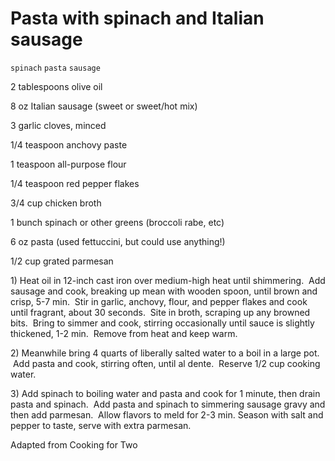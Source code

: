 # Pasta with spinach and Italian sausage

`spinach` `pasta` `sausage`

2 tablespoons olive oil

8 oz Italian sausage \(sweet or sweet/hot mix\)

3 garlic cloves, minced

1/4 teaspoon anchovy paste

1 teaspoon all\-purpose flour

1/4 teaspoon red pepper flakes

3/4 cup chicken broth

1 bunch spinach or other greens \(broccoli rabe, etc\)

6 oz pasta \(used fettuccini, but could use anything\!\)

1/2 cup grated parmesan

1\) Heat oil in 12\-inch cast iron over medium\-high heat until shimmering.  Add sausage and cook, breaking up mean with wooden spoon, until brown and crisp, 5\-7 min.  Stir in garlic, anchovy, flour, and pepper flakes and cook until fragrant, about 30 seconds.  Site in broth, scraping up any browned bits.  Bring to simmer and cook, stirring occasionally until sauce is slightly thickened, 1\-2 min.  Remove from heat and keep warm.

2\) Meanwhile bring 4 quarts of liberally salted water to a boil in a large pot.  Add pasta and cook, stirring often, until al dente.  Reserve 1/2 cup cooking water.

3\) Add spinach to boiling water and pasta and cook for 1 minute, then drain pasta and spinach.  Add pasta and spinach to simmering sausage gravy and then add parmesan.  Allow flavors to meld for 2\-3 min. Season with salt and pepper to taste, serve with extra parmesan.

Adapted from Cooking for Two
